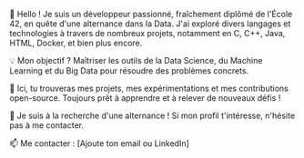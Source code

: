 👋 Hello ! Je suis un développeur passionné, fraîchement diplômé de l'École 42, en quête d'une alternance dans la Data.
J'ai exploré divers langages et technologies à travers de nombreux projets, notamment en C, C++, Java, HTML, Docker, et bien plus encore.

💡 Mon objectif ? Maîtriser les outils de la Data Science, du Machine Learning et du Big Data pour résoudre des problèmes concrets.

📌 Ici, tu trouveras mes projets, mes expérimentations et mes contributions open-source. Toujours prêt à apprendre et à relever de nouveaux défis !

🚀 Je suis à la recherche d'une alternance ! Si mon profil t'intéresse, n'hésite pas à me contacter.

📫 Me contacter : [Ajoute ton email ou LinkedIn]
